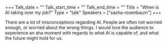 +++
Talk_date = ""
Talk_start_time = ""
Talk_end_time = ""
Title = "When is AI taking over _my_ job?"
Type = "talk"
Speakers = ["sasha-rosenbaum"]
+++

There are a lot of misconceptions regarding AI. People are often not worried enough, or worried about the wrong things. I would love the audience to experience an aha moment with regards to what AI is capable of, and what the future might hold for us.
